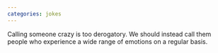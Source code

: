 ```yaml
---
categories: jokes
---
```


<p>Calling someone crazy is too derogatory. We should instead call them people who experience a wide range of emotions on a regular basis.</p>
